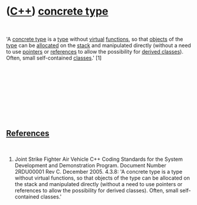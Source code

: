 



 

 

 

 

 

([C++](Cpp.htm)) [concrete type](CppConcreteType.htm)
=====================================================

 

'A [concrete type](CppConcreteType.htm) is a [type](CppType.htm) without
[virtual](CppVirtual.htm) [functions](CppFunction.htm), so that
[objects](CppObject.htm) of the [type](CppType.htm) can be
[allocated](CppAllocate.htm) on the [stack](CppStack.htm) and
manipulated directly (without a need to use [pointers](CppPointer.htm)
or [references](CppReference.htm) to allow the possibility for [derived
classes](CppDerivedClass.htm)). Often, small self-contained
[classes](CppClass.htm).' \[1\]

 

 

 

 

 

[References](CppReferences.htm)
-------------------------------

 

1.  Joint Strike Fighter Air Vehicle C++ Coding Standards for the System
    Development and Demonstration Program. Document Number 2RDU00001
    Rev C. December 2005. 4.3.8: 'A concrete type is a type without
    virtual functions, so that objects of the type can be allocated on
    the stack and manipulated directly (without a need to use pointers
    or references to allow the possibility for derived classes). Often,
    small self-contained classes.'

 

 

 

 

 





 



